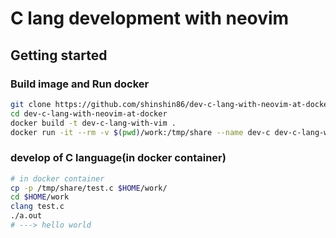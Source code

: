 # C lang development with neovim

## Getting started

### Build image and Run docker

```bash
git clone https://github.com/shinshin86/dev-c-lang-with-neovim-at-docker.git
cd dev-c-lang-with-neovim-at-docker
docker build -t dev-c-lang-with-vim .
docker run -it --rm -v $(pwd)/work:/tmp/share --name dev-c dev-c-lang-with-vim /bin/bash
```

### develop of C language(in docker container)

```bash
# in docker container
cp -p /tmp/share/test.c $HOME/work/
cd $HOME/work
clang test.c
./a.out
# ---> hello world
```
